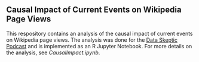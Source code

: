 ## Causal Impact of Current Events on Wikipedia Page Views

This respository contains an analysis of the causal impact of current events on Wikipedia page views.  The analysis
was done for the [Data Skeptic Podcast](http://dataskeptic.com/)
and is implemented as an R Jupyter Notebook.  For more details on the analysis, see *CausalImpact.ipynb*.